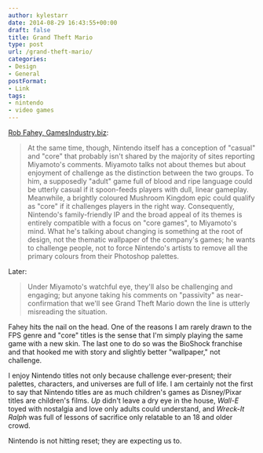 ```yaml
---
author: kylestarr
date: 2014-08-29 16:43:55+00:00
draft: false
title: Grand Theft Mario
type: post
url: /grand-theft-mario/
categories:
- Design
- General
postFormat:
- Link
tags:
- nintendo
- video games
---
```


[Rob Fahey, GamesIndustry.biz](http://www.gamesindustry.biz/articles/2014-08-28-nintendo-isnt-hitting-reset?curator=MediaREDEF):


<blockquote>At the same time, though, Nintendo itself has a conception of "casual" and "core" that probably isn't shared by the majority of sites reporting Miyamoto's comments. Miyamoto talks not about themes but about enjoyment of challenge as the distinction between the two groups. To him, a supposedly "adult" game full of blood and ripe language could be utterly casual if it spoon-feeds players with dull, linear gameplay. Meanwhile, a brightly coloured Mushroom Kingdom epic could qualify as "core" if it challenges players in the right way. Consequently, Nintendo's family-friendly IP and the broad appeal of its themes is entirely compatible with a focus on "core games", to Miyamoto's mind. What he's talking about changing is something at the root of design, not the thematic wallpaper of the company's games; he wants to challenge people, not to force Nintendo's artists to remove all the primary colours from their Photoshop palettes.</blockquote>



Later:



<blockquote>Under Miyamoto's watchful eye, they'll also be challenging and engaging; but anyone taking his comments on "passivity" as near-confirmation that we'll see Grand Theft Mario down the line is utterly misreading the situation.</blockquote>



Fahey hits the nail on the head. One of the reasons I am rarely drawn to the FPS genre and "core" titles is the sense that I'm simply playing the same game with a new skin. The last one to do so was the BioShock franchise and that hooked me with story and slightly better "wallpaper," not challenge.

I enjoy Nintendo titles not only because challenge ever-present; their palettes, characters, and universes are full of life. I am certainly not the first to say that Nintendo titles are as much children's games as Disney/Pixar titles are children's films. _Up_ didn't leave a dry eye in the house, _Wall-E_ toyed with nostalgia and love only adults could understand, and _Wreck-It Ralph_ was full of lessons of sacrifice only relatable to an 18 and older crowd.

Nintendo is not hitting reset; they are expecting us to.

